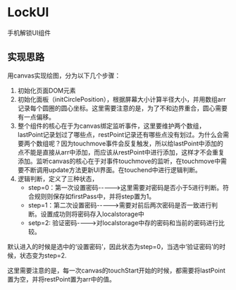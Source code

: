 # LockUI
手机解锁UI组件
## 实现思路
用canvas实现绘图，分为以下几个步骤：

1. 初始化页面DOM元素
2. 初始化面板（initCirclePosition），根据屏幕大小计算半径大小，并用数组arr记录每个圆圈的圆心坐标。这里需要注意的是，为了不和边界重合，圆心需要有一点偏移。
3. 整个组件的核心在于为canvas绑定监听事件，这里要维护两个数组，lastPoint记录划过了哪些点，restPoint记录还有哪些点没有划过。为什么会需要两个数组呢？因为touchmove事件会反复触发，所以给lastPoint中添加的点不能是直接从arr中添加，而应该从restPoint中进行添加，这样才不会重复添加。监听canvas的核心在于对事件touchmove的监听，在touchmove中需要不断调用update方法更新UI界面。在touchend中进行逻辑判断。
4. 逻辑判断，定义了三种状态，
	- step=0：第一次设置密码----->这里需要对密码是否小于5进行判断。符合规则则保存如firstPass中，并将step置为1。
	- step=1：第二次设置密码----->需要对前后两次密码是否一致进行判断。设置成功则将密码存入localstorage中
	- setp=2: 验证密码---->对localstorage中存的密码和当前的密码进行比较。

默认进入的时候是选中的‘设置密码’，因此状态为step=0，当选中‘验证密码’的时候，状态变为step=2.

这里需要注意的是，每一次canvas的touchStart开始的时候，都需要将lastPoint置为空，并将restPoint置为arr中的值。

